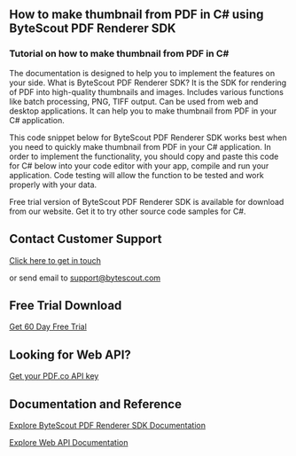 ## How to make thumbnail from PDF in C# using ByteScout PDF Renderer SDK

### Tutorial on how to make thumbnail from PDF in C#

The documentation is designed to help you to implement the features on your side. What is ByteScout PDF Renderer SDK? It is the SDK for rendering of PDF into high-quality thumbnails and images. Includes various functions like batch processing, PNG, TIFF output. Can be used from web and desktop applications. It can help you to make thumbnail from PDF in your C# application.

This code snippet below for ByteScout PDF Renderer SDK works best when you need to quickly make thumbnail from PDF in your C# application. In order to implement the functionality, you should copy and paste this code for C# below into your code editor with your app, compile and run your application. Code testing will allow the function to be tested and work properly with your data.

Free trial version of ByteScout PDF Renderer SDK is available for download from our website. Get it to try other source code samples for C#.

## Contact Customer Support

[Click here to get in touch](https://bytescout.zendesk.com/hc/en-us/requests/new?subject=ByteScout%20PDF%20Renderer%20SDK%20Question)

or send email to [support@bytescout.com](mailto:support@bytescout.com?subject=ByteScout%20PDF%20Renderer%20SDK%20Question) 

## Free Trial Download

[Get 60 Day Free Trial](https://bytescout.com/download/web-installer?utm_source=github-readme)

## Looking for Web API? 

[Get your PDF.co API key](https://pdf.co/documentation/api?utm_source=github-readme)

## Documentation and Reference

[Explore ByteScout PDF Renderer SDK Documentation](https://bytescout.com/documentation/index.html?utm_source=github-readme)

[Explore Web API Documentation](https://pdf.co/documentation/api?utm_source=github-readme)